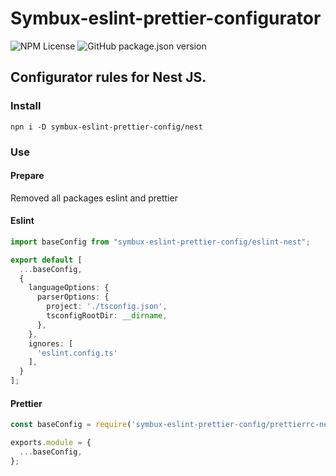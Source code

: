# Symbux-eslint-prettier-configurator

![NPM License](https://img.shields.io/npm/l/symbux-eslint-prettier-config)
![GitHub package.json version](https://img.shields.io/github/package-json/v/ethicco/eslint-prettier-configurator)


## Configurator rules for Nest JS.

### Install

```npn i -D symbux-eslint-prettier-config/nest```

### Use

#### Prepare

Removed all packages eslint and prettier

#### Eslint

```ts
import baseConfig from "symbux-eslint-prettier-config/eslint-nest";

export default [
  ...baseConfig,
  {
    languageOptions: {
      parserOptions: {
        project: './tsconfig.json',
        tsconfigRootDir: __dirname,
      },
    },
    ignores: [
      'eslint.config.ts'  
    ],
  }
];
```

#### Prettier

```cjs
const baseConfig = require('symbux-eslint-prettier-config/prettierrc-nest');

exports.module = {
  ...baseConfig,
};
```

